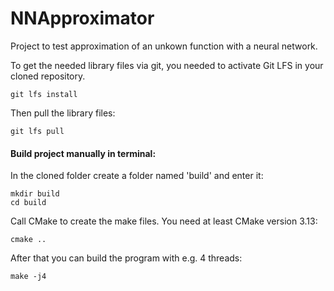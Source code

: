 # NNApproximator
Project to test approximation of an unkown function with a neural network.

To get the needed library files via git, you needed to activate Git LFS in your cloned repository.
```
git lfs install
```

Then pull the library files:
```
git lfs pull
```

#### Build project manually in terminal:
In the cloned folder create a folder named 'build' and enter it:
```
mkdir build
cd build
```

Call CMake to create the make files. You need at least CMake version 3.13:
```
cmake ..
```

After that you can build the program with e.g. 4 threads:
```
make -j4
```

